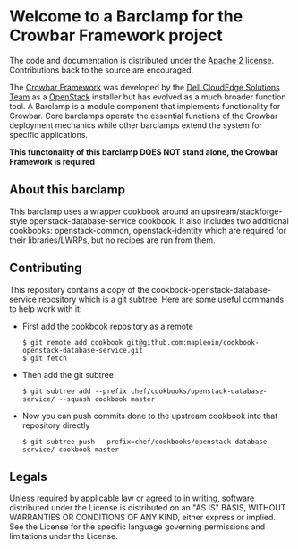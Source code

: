 Welcome to a Barclamp for the Crowbar Framework project
=======================================================

The code and documentation is distributed under the [Apache 2 license](http://www.apache.org/licenses/LICENSE-2.0.html).
Contributions back to the source are encouraged.

The [Crowbar Framework](https://github.com/crowbar/crowbar) was developed by the
[Dell CloudEdge Solutions Team](http://dell.com/openstack) as a [OpenStack](http://OpenStack.org) installer but has
evolved as a much broader function tool. A Barclamp is a module component that implements functionality for Crowbar.
Core barclamps operate the essential functions of the Crowbar deployment mechanics while other barclamps extend the
system for specific applications.

**This functonality of this barclamp DOES NOT stand alone, the Crowbar Framework is required**

About this barclamp
-------------------

This barclamp uses a wrapper cookbook around an upstream/stackforge-style openstack-database-service cookbook. It also includes two additional cookbooks: openstack-common, openstack-identity which are required for their libraries/LWRPs, but no recipes are run from them.


Contributing
------------

This repository contains a copy of the cookbook-openstack-database-service repository which is a git 
subtree. Here are some useful commands to help work with it:

* First add the cookbook repository as a remote

  ```
  $ git remote add cookbook git@github.com:mapleoin/cookbook-openstack-database-service.git
  $ git fetch
  ```

* Then add the git subtree

  ```
  $ git subtree add --prefix chef/cookbooks/openstack-database-service/ --squash cookbook master
  ```

* Now you can push commits done to the upstream cookbook into that repository directly

  ```
  $ git subtree push --prefix=chef/cookbooks/openstack-database-service/ cookbook master
  ```

Legals
------

Unless required by applicable law or agreed to in writing, software distributed under the License is distributed on
an "AS IS" BASIS, WITHOUT WARRANTIES OR CONDITIONS OF ANY KIND, either express or implied. See the License for the
specific language governing permissions and limitations under the License.
